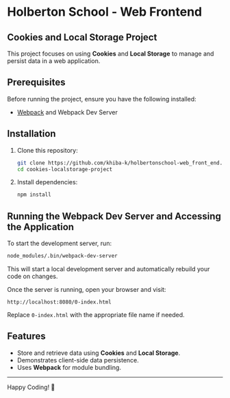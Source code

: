 # Holberton School - Web Frontend

## Cookies and Local Storage Project

This project focuses on using **Cookies** and **Local Storage** to manage and persist data in a web application.

## Prerequisites

Before running the project, ensure you have the following installed:

- [Webpack](https://webpack.js.org/) and Webpack Dev Server

## Installation

1. Clone this repository:
   ```bash
   git clone https://github.com/khiba-k/holbertonschool-web_front_end.git
   cd cookies-localstorage-project
   ```

2. Install dependencies:
   ```bash
   npm install
   ```

## Running the Webpack Dev Server and Accessing the Application

To start the development server, run:

```bash
node_modules/.bin/webpack-dev-server
```

This will start a local development server and automatically rebuild your code on changes.

Once the server is running, open your browser and visit:

```
http://localhost:8080/0-index.html
```

Replace `0-index.html` with the appropriate file name if needed.

## Features
- Store and retrieve data using **Cookies** and **Local Storage**.
- Demonstrates client-side data persistence.
- Uses **Webpack** for module bundling.

---
Happy Coding! 🚀
